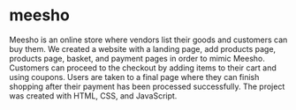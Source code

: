 # meesho
Meesho is an online store where vendors list their goods and customers can buy them. We created a website with a landing page, add products page, products page, basket, and payment pages in order to mimic Meesho. Customers can proceed to the checkout by adding items to their cart and using coupons. Users are taken to a final page where they can finish shopping after their payment has been processed successfully. The project was created with HTML, CSS, and JavaScript.

